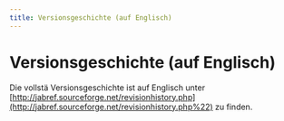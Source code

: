 ```yaml
---
title: Versionsgeschichte (auf Englisch)
---
```


# Versionsgeschichte (auf Englisch)

Die vollstä Versionsgeschichte ist auf Englisch unter [http://jabref.sourceforge.net/revisionhistory.php](http://jabref.sourceforge.net/revisionhistory.php%22) zu finden.
